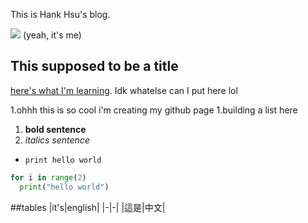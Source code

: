 This is Hank Hsu's blog. 

![](/images/phtoo.png)
(yeah, it's me)

## This supposed to be a title

[here's what I'm learning](https://sp25.datastructur.es/). Idk whatelse can I put here lol

1.ohhh this is so cool i'm creating my github page
1.building a list here
1. **bold sentence** 
1. *italics sentence* 

- `print hello world`
```python
for i in range(2)
  print("hello world")
```
[^1]: welcome to my blog

##tables
|it's|english|
|-|-|
|這是|中文|
